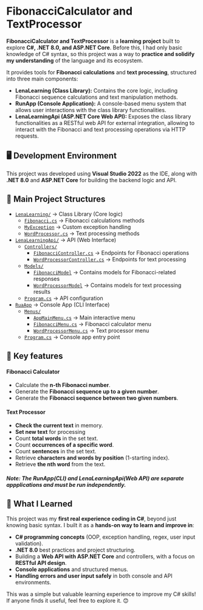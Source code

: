 # FibonacciCalculator and TextProcessor
**FibonacciCalculator and TextProcessor** is a **learning project** built to explore **C#, .NET 8.0, and ASP.NET Core**. Before this, I had only basic knowledge of C# syntax, so this project was a way to **practice and solidify my understanding** of the language and its ecosystem.

It provides tools for **Fibonacci calculations** and **text processing**, structured into three main components:

- **LenaLearning (Class Library):** Contains the core logic, including Fibonacci sequence calculations and text manipulation methods.
- **RunApp (Console Application):** A console-based menu system that allows user interactions with the class library functionalities.
- **LenaLearningApi (ASP.NET Core Web API):** Exposes the class library functionalities as a RESTful web API for external integration, allowing to interact with the Fibonacci and text processing operations via HTTP requests.

## 🖥️ Development Environment
This project was developed using **Visual Studio 2022** as the IDE, along with **.NET 8.0** and **ASP.NET Core** for building the backend logic and API. 

## 📂 Main Project Structures
- [`LenaLearning/`]() -> Class Library (Core logic) 
    - [`Fibonacci.cs`]() -> Fibonacci calculations methods
    - [`MyException`]() -> Custom exception handling
    - [`WordProcessor.cs`]() -> Text processing methods
- [`LenaLearningApi/`]() -> API (Web Interface) 
    - [`Controllers/`]() 
        - [`FibonacciController.cs`]() -> Endpoints for Fibonacci operations
        - [`WordProcessorController.cs`]() -> Endpoints for text processing 
    - [`Models/`]()
        - [`FibonacciModel`]() -> Contains models for Fibonacci-related responses
        - [`WordProcessorModel`]() -> Contains models for text processing results
    - [`Program.cs`]() -> API configuration
- [`RuaApp`]() -> Console App (CLI Interface) 
    - [`Menus/`]() 
        - [`AppMainMenu.cs`]() -> Main interactive menu  
        - [`FibonacciMenu.cs`]() -> Fibonacci calculator menu
        - [`WordProcessorMenu.cs`]() -> Text processor menu
    - [`Program.cs`]() -> Console app entry point



## 🚀 Key features
#### Fibonacci Calculator
- Calculate the **n-th Fibonacci number**.
- Generate the **Fibonacci sequence up to a given number**.
- Generate the **Fibonacci sequence between two given numbers**.

#### Text Processor
- **Check the current text** in memory.
- **Set new text** for processing
- Count **total words** in the set text.
- Count **occurrences of a specific word**.
- Count **sentences** in the set text.
- Retrieve **characters and words by position** (1-starting index).
- Retrieve **the nth word** from the text.

##### **Note**: The **RunApp**(CLI) and **LenaLearningApi**(Web API) are separate appplications and must be run independently.

## 📌 What I Learned
This project was my **first real experience coding in C#**, beyond just knowing basic syntax. I built it as a **hands-on way to learn and improve in**:

- **C# programming concepts** (OOP, exception handling, regex, user input validation).
- **.NET 8.0** best practices and project structuring.
- Building a **Web API with ASP.NET Core** and controllers,  with a focus on **RESTful API design**.
- **Console applications** and structured menus.
- **Handling errors and user input safely** in both console and API environments.

This was a simple but valuable learning experience to improve my C# skills!
If anyone finds it useful, feel free to explore it. 😊
